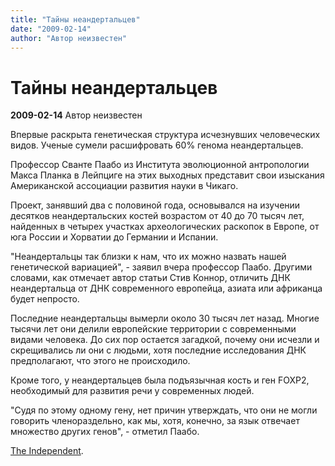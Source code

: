 ```yaml
---
title: "Тайны неандертальцев"
date: "2009-02-14"
author: "Автор неизвестен"
---
```


# Тайны неандертальцев

**2009-02-14** Автор неизвестен

Впервые раскрыта генетическая структура исчезнувших человеческих видов. Ученые сумели расшифровать 60% генома неандертальцев.

Профессор Сванте Паабо из Института эволюционной антропологии Макса Планка в Лейпциге на этих выходных представит свои изыскания Американской ассоциации развития науки в Чикаго.

Проект, занявший два с половиной года, основывался на изучении десятков неандертальских костей возрастом от 40 до 70 тысяч лет, найденных в четырех участках археологических раскопок в Европе, от юга России и Хорватии до Германии и Испании.

"Неандертальцы так близки к нам, что их можно назвать нашей генетической вариацией", - заявил вчера профессор Паабо. Другими словами, как отмечает автор статьи Стив Коннор, отличить ДНК неандертальца от ДНК современного европейца, азиата или африканца будет непросто.

Последние неандертальцы вымерли около 30 тысяч лет назад. Многие тысячи лет они делили европейские территории с современными видами человека. До сих пор остается загадкой, почему они исчезли и скрещивались ли они с людьми, хотя последние исследования ДНК предполагают, что этого не происходило.

Кроме того, у неандертальцев была подъязычная кость и ген FOXP2, необходимый для развития речи у современных людей.

"Судя по этому одному гену, нет причин утверждать, что они не могли говорить членораздельно, как мы, хотя, конечно, за язык отвечает множество других генов", - отметил Паабо.

[The Independent](http://www.independent.co.uk/news/science/science-unlocks-neanderthal-secrets-1608222.html).